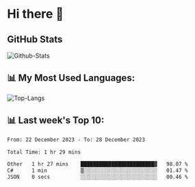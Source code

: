 # Hi there 👋

## GitHub Stats
![Github-Stats](https://github-readme-stats-sigma-five.vercel.app/api?username=ltorson&show_icons=true&theme=radical&count_private=true)

## 📊 My Most Used Languages:
![Top-Langs](https://github-readme-stats-sigma-five.vercel.app/api/top-langs/?username=LTorson&layout=compact&langs_count=10)

## 📊 Last week's Top 10:
<!--START_SECTION:waka-->

```txt
From: 22 December 2023 - To: 28 December 2023

Total Time: 1 hr 29 mins

Other   1 hr 27 mins    ████████████████████████▓   98.07 %
C#      1 min           ▒░░░░░░░░░░░░░░░░░░░░░░░░   01.47 %
JSON    0 secs          ░░░░░░░░░░░░░░░░░░░░░░░░░   00.46 %
```

<!--END_SECTION:waka-->
